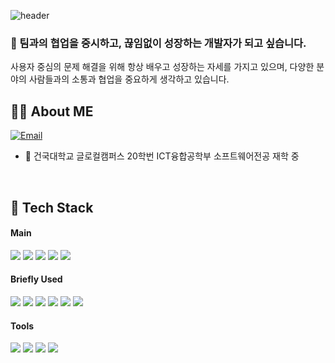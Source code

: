 ![header](https://capsule-render.vercel.app/api?type=Rounded&color=FCF2CE&section=header&text=Welcome%20JunHee's%20GitHub&fontSize=40)

### 🌱 팀과의 협업을 중시하고, 끊임없이 성장하는 개발자가 되고 싶습니다.
사용자 중심의 문제 해결을 위해 항상 배우고 성장하는 자세를 가지고 있으며,
다양한 분야의 사람들과의 소통과 협업을 중요하게 생각하고 있습니다.


## 🙋‍♂️ About ME
[![Email](https://img.shields.io/badge/junhee4942@naver.com-EA4335?style=flat-square&logo=gmail&logoColor=white)](mailto:junhee4942@naver.com)

- :blue_book: 건국대학교 글로컬캠퍼스 20학번 ICT융합공학부 소프트웨어전공 재학 중

<br>

## :wrench: Tech Stack

#### Main
<img src="https://img.shields.io/badge/dart-0175C2?style=for-the-badge&logo=dart&logoColor=white"/> <img src="https://img.shields.io/badge/flutter-02569B?style=for-the-badge&logo=flutter&logoColor=white"/> <img src="https://img.shields.io/badge/kotlin-7F52FF?style=for-the-badge&logo=kotlin&logoColor=white"/> <img src="https://img.shields.io/badge/androidstudio-3DDC84?style=for-the-badge&logo=androidstudio&logoColor=white"/>
<img src="https://img.shields.io/badge/firebase-DD2C00?style=for-the-badge&logo=firebase&logoColor=white"/>


#### Briefly Used
<img src="https://img.shields.io/badge/python-3776AB?style=for-the-badge&logo=python&logoColor=white"/> <img src="https://img.shields.io/badge/mysql-4479A1?style=for-the-badge&logo=mysql&logoColor=white"/> <img src="https://img.shields.io/badge/r-276DC3?style=for-the-badge&logo=r&logoColor=white"/> <img src="https://img.shields.io/badge/html5-E34F26?style=for-the-badge&logo=html5&logoColor=white"/> <img src="https://img.shields.io/badge/c-A8B9CC?style=for-the-badge&logo=c&logoColor=white"/> <img src="https://img.shields.io/badge/JAVA-007396?style=for-the-badge&logo=java&logoColor=white">


#### Tools
<img src="https://img.shields.io/badge/github-181717?style=for-the-badge&logo=github&logoColor=white"/> <img src="https://img.shields.io/badge/git-F05032?style=for-the-badge&logo=git&logoColor=white"/> <img src="https://img.shields.io/badge/notion-000000?style=for-the-badge&logo=notion&logoColor=white"/> <img src="https://img.shields.io/badge/discord-5865F2?style=for-the-badge&logo=discord&logoColor=white"/>
